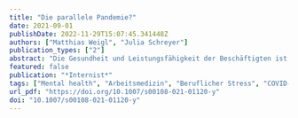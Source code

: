 ```yaml
---
title: "Die parallele Pandemie?"
date: 2021-09-01
publishDate: 2022-11-29T15:07:45.341448Z
authors: ["Matthias Weigl", "Julia Schreyer"]
publication_types: ["2"]
abstract: "Die Gesundheit und Leistungsfähigkeit der Beschäftigten ist essenziell für ein funktionierendes Gesundheitswesen. Ein substanzieller Anteil der Beschäftigten berichtet – auch schon vor der Coronavirus-disease-2019(COVID-19)-Pandemie – Beeinträchtigungen der psychischen Gesundheit in der Arbeit. Dieser Beitrag umreißt Wissensstand und Evidenz zu Fördermaßnahmen der psychischen Gesundheit am Arbeitsplatz mit besonderem Schwerpunkt auf der Arbeits- und Tätigkeitsgestaltung. Neben einer ersten Übersicht zu Ansätzen werden auch Faktoren erfolgreicher und effektiver Ansätze angesprochen."
featured: false
publication: "*Internist*"
tags: ["Mental health", "Arbeitsmedizin", "Beruflicher Stress", "COVID‑19", "Interventionen am Arbeitsplatz", "Interventions at work", "Occupational medicine", "Occupational stress", "Psychische Gesundheit"]
url_pdf: "https://doi.org/10.1007/s00108-021-01120-y"
doi: "10.1007/s00108-021-01120-y"
---
```


